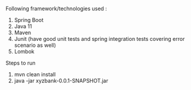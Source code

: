 Following framework/technologies used :
1) Spring Boot
2) Java 11
3) Maven
4) Junit (have good unit tests and spring integration tests covering error scenario as well)
5) Lombok

Steps to run  
1) mvn clean install
2) java -jar xyzbank-0.0.1-SNAPSHOT.jar

